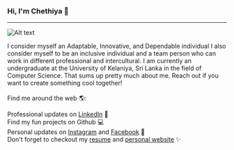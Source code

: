 ### Hi, I'm Chethiya 👋
<hr>

![ Alt text](https://i.gifer.com/5eKX.gif)

I consider myself an Adaptable, Innovative, and Dependable individual I also consider myself to be an inclusive individual and a team person who can work in different professional and intercultural. I am currently an undergraduate at the University of Kelaniya, Sri Lanka in the field of Computer Science. That sums up pretty much about me. Reach out if you want to create something cool together!
<br>
<br/>
Find me around the web 🌎:

Professional updates on [LinkedIn](https://www.linkedin.com/in/chethiya-galkaduwa-8b0b26159/) 💼\
Find my fun projects on Github 💻\
Personal updates on [Instagram](https://www.instagram.com/cyber_trome/) and [Facebook](https://www.facebook.com/chethiya.galkaduwa/) 🎵\
Don't forget to checkout my [resume](https://drive.google.com/file/d/1FSb3TzmPSL3fy1WpyJnktz2Qk3eHS4ZY/view?usp=sharing) and [personal website](https://chey97.github.io/Chethiya_Galkaduwa.github.io/) ✨
